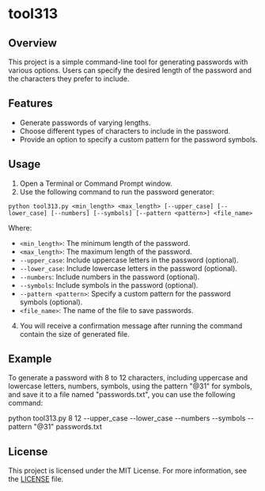 # tool313

## Overview

This project is a simple command-line tool for generating passwords with various options. Users can specify the desired length of the password and the characters they prefer to include.

## Features

- Generate passwords of varying lengths.
- Choose different types of characters to include in the password.
- Provide an option to specify a custom pattern for the password symbols.

## Usage


1. Open a Terminal or Command Prompt window.
2. Use the following command to run the password generator:

```
python tool313.py <min_length> <max_length> [--upper_case] [--lower_case] [--numbers] [--symbols] [--pattern <pattern>] <file_name>
```

Where:
- `<min_length>`: The minimum length of the password.
- `<max_length>`: The maximum length of the password.
- `--upper_case`: Include uppercase letters in the password (optional).
- `--lower_case`: Include lowercase letters in the password (optional).
- `--numbers`: Include numbers in the password (optional).
- `--symbols`: Include symbols in the password (optional).
- `--pattern <pattern>`: Specify a custom pattern for the password symbols (optional).
- `<file_name>`: The name of the file to save passwords.

4. You will receive a confirmation message after running the command contain the size of generated file.

## Example

To generate a password with 8 to 12 characters, including uppercase and lowercase letters, numbers, symbols, using the pattern "@31" for symbols, and save it to a file named "passwords.txt", you can use the following command:

python tool313.py 8 12 --upper_case --lower_case --numbers --symbols --pattern "@31" passwords.txt


## License

This project is licensed under the MIT License. For more information, see the [LICENSE](LICENSE) file.

